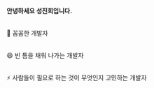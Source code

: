 

</br>
<b>안녕하세요 성진희입니다.</b></br>&nbsp;</br>
 <p>🌱 꼼꼼한 개발자 </br>&nbsp; </p>
 <p>😄 빈 틈을 채워 나가는 개발자</br>&nbsp;  </p>
 <p>⚡ 사람들이 필요로 하는 것이 무엇인지 고민하는 개발자</br>&nbsp;  </p>
<!--
**sjinicd/sjinicd** is a ✨ _special_ ✨ repository because its `README.md` (this file) appears on your GitHub profile.


Here are some ideas to get you started:

- 🔭 I’m currently working on ...
- 🌱 I’m currently learning ...
- 👯 I’m looking to collaborate on ...
- 🤔 I’m looking for help with ...
- 💬 Ask me about ...
- 📫 How to reach me: ...
- 😄 Pronouns: ...
- ⚡ Fun fact: ...
-->
 [![Anurag's github stats](https://github-readme-stats.vercel.app/api?sjinicd=sjinicd)](https://github.com/anuraghazra/github-readme-stats)
